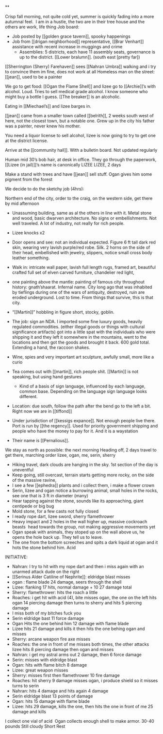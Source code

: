 **

Crisp fall morning, not quite cold yet, summer is quickly fading into a more autumnal feel. 
I am in a hustle, the two are in their tree house and the others are work, life thing
Job board:
-   Job posted by [[golden grace tavern]], spooky happenings
-   Job from [[drigan neighborhood]] representative, [[Brar Venhart]] assistance with recent increase in muggings and crime
	-   Assemblies: 5 districts, each have 11 assembly seats, governance is up to the district. [[Lower bralumn]]. (south east [pretty far])
    
[[Sherrington (Sherry) Farehaven]] sees [[Nahran Umbra]] walking and i try to convince them im fine, does not work at all
Homeless man on the street: [[jean]], used to be a painter

We go to get food:
[[Ogan the Flame Shell]] and lizee go to [[Archie]]’s with alcohol. Loud. Tries to sell medical grade alcohol. I know someone who might buy a bottle I guess. [[The breaker]] is an alcoholic.

Eating in [[Miechael’s]] and lizee barges in. 

[[jean]] came from a smaller town called [[belrith]], 2 weeks south west of here, not the closest town, but a notable one. Grew up in the city his father was a painter, never knew his mother. 

You need a liquor license to sell alcohol, lizee is now going to try to get one at the district license.

Arrive at the [[community hall]]. With a bulletin board. Not updated regularly

Human mid 30’s bob hair, at desk in office. They go through the paperwork, [[Lizee (in jail)]]’s name is canonically LIZEE LIZEE, 2 days

Make a stand with trees and have [[jean]] sell stuff. Ogan gives him some pigment from the forest

We decide to do the sketchy job (4hrs):

Northern end of the city, order to the craig, on the western side, get there by mid afternoon

-   Unassuming building, same as al the others in line with it. Metal stone and wood, basic dwarven architecture. No signs or embellishments. Not well traveled. A lot of industry, not really for rich people. 
-   Lizee knocks x2
-   Door opens and see: not an individual expected. Figure 6 ft tall dark red skin, wearing very lavish purple/red robe. Silk. 2 horns on the side of their head, embellished with jewelry, slippers, notice small cross body leather something.
-   Walk in: intricate wall paper, lavish full length rugs, framed art, beautiful crafted full set of elven carved furniture, chandelier red light, 
-   one painting above the mantle: painting of famous city throughout history: gnath’shaarat. Infernal name. City long ago that was inhabited by tieflings during one of the wars of antiquity, destroyed, ruin are eroded underground. Lost to time. From things that survive, this is that city.
-   “[[Martin]]” hobbling in figure short, stocky, goblin. 
-   The job: sign an NDA. I imported some fine luxury goods, heavily regulated commodities. (either illegal goods or things with cultural significance artifacts) got into a little spat with the individuals who were shipping it and they left it somewhere in the mountains, went to the locations and then got the goods and brought it back. 600 gold total. Extending a hand, the raccoon shakes. 
-   Wine, spies and very important art sculpture, awfully small, more like a curio
-   Tea comes out with [[martin]], rich people shit. [[Martin]] is not speaking, but using hand gestures
	-   Kind of a basis of sign language, influenced by each language, common base. Depending on the language sign language looks different. 
-   Location: due south, follow the path after the bend go to the left a bit. Right now we are in [[tiffond]]
-   Under jurisdiction of [[kessigs expance]]. Not enough people live there. Port is run by [[the regency]]. Used for priority government shipping and people who have the money to pay for it. And it is a waystation
    
-   Their name is [[Pernalious]].
    

We stay as north as possible: the next morning
Heading off, 2 days travel to get there, marching order lizee, ogan, me, serin, sherry

-   Hiking travel, dark clouds are hanging in the sky. 1st section of the day is uneventful
-   Keep going, still overcast, terrain starts getting more rocky, on the side of the massive ravine, 
-   I see a few [[ephedra]] plants and i collect them, i make a flower crown
-   Serin, lizee and ogan notice a burrowing animal, small holes in the rocks, see one that is 3 ft in diameter (many)
-   Hear tapping against the stone, sounds like its approaching, giant centipede or big bug
-   Mold stone, for a few casts not fully closed
-   I ready rope dart, lizee sword, sherry flamethrower
-   Heavy impact and 2 holes in the wall higher up, massive cockroach beasts  head towards the group, not making aggressive movements yet
-   Ogan speak with animals, they stoped up on the wall above us, he opens the hole back up. They tell us to leave. 
-   The one from the bottom screeches and spits a dark liquid at ogan and it hots the stone behind him. Acid
    
INITIATIVE:
-   Nahran: I try to hit with my rope dart and then i miss again with an unarmed attack dude on the right
-   [[Serinus Alder Catiline of Nephrite]]: eldridge blast misses
-   ogan : flame blade 24 damage, seers through the shell
-   Lizee: flanking 17 hits, normal damage + 10 27 damage total
-   Sherry: flamethrower: hits the roach a little
-   Roaches: i get hit with acid (4), bite misses ogan, the one on the left hits ogan 14 piercing damage then turns to sherry and hits 5 piercing damage
-   I miss both of my bitches fuck you
-   Serin eldridge bast 11 force damage
-   Ogan Hits the one behind him 12 damage with flame blade
-   Lizee hits 21 damage and kills it then hits the one behing ogan and misses
-   Sherry: arcane weapon fire axe misses
-   Roaches: the one in front of me misses both times, the other attacks lizee hits 8 piercing damage then ogan and misses
-   Nahran: i get my astral arms out 2 damage, then 6 force damage 
-   Serin: misses with eldridge blast
-   Ogan: hits with flame bitch 8 damage
-   Lizee: great weapon misses 
-   Sherry: misses first then flamethrower 10 fire damage
-   Roaches: hit sherry 9 damage misses ogan, i produce shield so it misses turns to serin
-   Nahran: hits 4 damage and hits again 4 damage
-   Serin eldridge blast 13 points of damage
-   Ogan: hits 15 damage with flame blade
-   Lizee: hits 29 damage, kills the one, then hits the one in front of me 25 damage and kills


I collect one vial of acid 
Ogan collects enough shell to make armor. 30-40 pounds
Still cloudy
Short Rest 